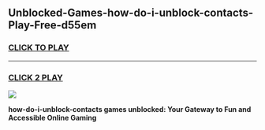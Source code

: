 
## Unblocked-Games-how-do-i-unblock-contacts-Play-Free-d55em
<h3>
<a href="https://premium76.site?title=how-do-i-unblock-contacts&ref=23A">CLICK TO PLAY</a></h3>
<hr>

<h3>
<a href="https://premium76.site?title=how-do-i-unblock-contacts&ref=23A">CLICK 2 PLAY</a>
  
</h3>

<a href="https://premium76.site?title=how-do-i-unblock-contacts&ref=23A"><img src="https://clearcache.store/games.png"></a>


**how-do-i-unblock-contacts games unblocked: Your Gateway to Fun and Accessible Online Gaming**
